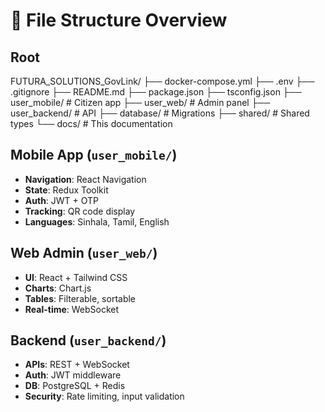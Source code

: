 # 📁 File Structure Overview

## Root
FUTURA_SOLUTIONS_GovLink/
├── docker-compose.yml
├── .env
├── .gitignore
├── README.md
├── package.json
├── tsconfig.json
├── user_mobile/ # Citizen app
├── user_web/ # Admin panel
├── user_backend/ # API
├── database/ # Migrations
├── shared/ # Shared types
└── docs/ # This documentation


## Mobile App (`user_mobile/`)
- **Navigation**: React Navigation
- **State**: Redux Toolkit
- **Auth**: JWT + OTP
- **Tracking**: QR code display
- **Languages**: Sinhala, Tamil, English

## Web Admin (`user_web/`)
- **UI**: React + Tailwind CSS
- **Charts**: Chart.js
- **Tables**: Filterable, sortable
- **Real-time**: WebSocket

## Backend (`user_backend/`)
- **APIs**: REST + WebSocket
- **Auth**: JWT middleware
- **DB**: PostgreSQL + Redis
- **Security**: Rate limiting, input validation